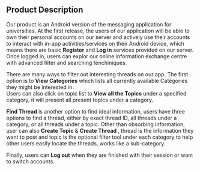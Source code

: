 <h2>Product Description</h2>

Our product is an Android version of the messaging application for universities. At the first release, the users of our application will be able to own their personal accounts on our server and actively use their accounts to interact with in-app activities/services on their Android device, which means there are basic <b>Register</b> and <b>Log in</b> services provided on our server. Once logged in, users can explor our online information exchange centre with advanced filter and searching tenchiniques.  <br>

There are many ways to filter out interesting threads on our app. The first option is to <b>View Categories</b> which lists all currently available Categories they might be interested in.  <br>
Users can also click on topic list to <b>View all the Topics</b> under a specified category, it will present all present topics under a category. <br>

<b>Find Thread</b> is another option to find ideal information, users have three options to find a thread, either by exact thread ID, all threads under a category, or all threads under a topic.
Other than obsorbing information, user can also <b>Create Topic</b> & <b>Create Thread </b>, thread is the information they want to post and topic is the optional filter tool under each category to help other users easily locate the threads, works like a sub-category. <br>

Finally, users can <b>Log out</b> when they are finished with their session or want to switch accounts.

